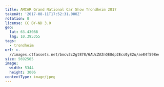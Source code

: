 ```yaml
---
title: AMCAR Grand National Car Show Trondheim 2017
takenAt: '2017-08-11T17:52:31.000Z'
rotation: 0
license: CC BY-ND 3.0
geo:
  lat: 63.43088
  lng: 10.395355
tags:
  - trondheim
url: >-
  //images.ctfassets.net/bncv3c2gt878/6AUcZAZnQEUdp2Ecs0y82u/ae84f598ecb8a0a1086e0f38ec720e83/amcar-grand-national-car-show-trondheim-2017_35673417164_o
size: 5692505
image:
  width: 5344
  height: 3006
contentType: image/jpeg
---
```


